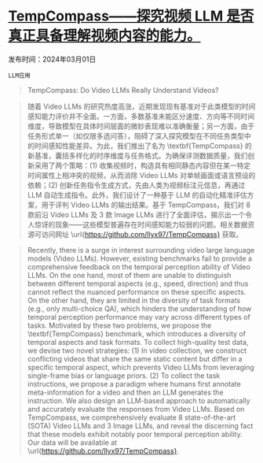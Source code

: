 # [TempCompass——探究视频 LLM 是否真正具备理解视频内容的能力。](https://arxiv.org/abs/2403.00476)

发布时间：2024年03月01日

`LLM应用`

> TempCompass: Do Video LLMs Really Understand Videos?

> 随着 Video LLMs 的研究热度高涨，近期发现现有基准对于此类模型的时间感知能力评价并不全面。一方面，多数基准未能区分速度、方向等不同时间维度，导致模型在具体时间层面的微妙表现难以准确衡量；另一方面，由于任务形式单一（如仅限多选问答），阻碍了深入探究模型在不同任务类型中的时间感知性能差异。为此，我们推出了名为 \textbf{TempCompass} 的新基准，囊括多样化的时序维度与任务格式。为确保评测数据质量，我们创新采用了两个策略：(1) 收集视频时，构造具有相同静态内容但在某一特定时间属性上相冲突的视频，从而消除 Video LLMs 对单帧画面或语言预设的依赖；(2) 创新任务指令生成方式，先由人类为视频标注元信息，再通过 LLM 自动生成指令。此外，我们设计了一种基于 LLM 的自动化精准评估方案，用于评判 Video LLMs 的输出结果。基于 TempCompass，我们对 8 款前沿 Video LLMs 及 3 款 Image LLMs 进行了全面评估，揭示出一个令人惊讶的现象——这些模型普遍存在时间感知能力较弱的问题。相关数据资源可访问网址 \url{https://github.com/llyx97/TempCompass} 获取。

> Recently, there is a surge in interest surrounding video large language models (Video LLMs). However, existing benchmarks fail to provide a comprehensive feedback on the temporal perception ability of Video LLMs. On the one hand, most of them are unable to distinguish between different temporal aspects (e.g., speed, direction) and thus cannot reflect the nuanced performance on these specific aspects. On the other hand, they are limited in the diversity of task formats (e.g., only multi-choice QA), which hinders the understanding of how temporal perception performance may vary across different types of tasks. Motivated by these two problems, we propose the \textbf{TempCompass} benchmark, which introduces a diversity of temporal aspects and task formats. To collect high-quality test data, we devise two novel strategies: (1) In video collection, we construct conflicting videos that share the same static content but differ in a specific temporal aspect, which prevents Video LLMs from leveraging single-frame bias or language priors. (2) To collect the task instructions, we propose a paradigm where humans first annotate meta-information for a video and then an LLM generates the instruction. We also design an LLM-based approach to automatically and accurately evaluate the responses from Video LLMs. Based on TempCompass, we comprehensively evaluate 8 state-of-the-art (SOTA) Video LLMs and 3 Image LLMs, and reveal the discerning fact that these models exhibit notably poor temporal perception ability. Our data will be available at \url{https://github.com/llyx97/TempCompass}.